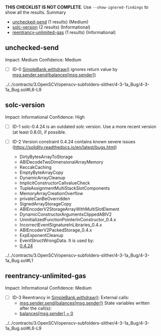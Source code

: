 **THIS CHECKLIST IS NOT COMPLETE**. Use `--show-ignored-findings` to show all the results.
Summary
 - [unchecked-send](#unchecked-send) (1 results) (Medium)
 - [solc-version](#solc-version) (2 results) (Informational)
 - [reentrancy-unlimited-gas](#reentrancy-unlimited-gas) (1 results) (Informational)
## unchecked-send
Impact: Medium
Confidence: Medium
 - [ ] ID-0
[SimpleBank.withdraw()](../../contracts/3.OpenSCV/openscv-subfolders-slither/4-3-1a_Bug/4-3-1a_Bug.sol#L6-L9) ignores return value by [msg.sender.send(balances[msg.sender])](../../contracts/3.OpenSCV/openscv-subfolders-slither/4-3-1a_Bug/4-3-1a_Bug.sol#L7)

../../contracts/3.OpenSCV/openscv-subfolders-slither/4-3-1a_Bug/4-3-1a_Bug.sol#L6-L9


## solc-version
Impact: Informational
Confidence: High
 - [ ] ID-1
solc-0.4.24 is an outdated solc version. Use a more recent version (at least 0.8.0), if possible.

 - [ ] ID-2
Version constraint 0.4.24 contains known severe issues (https://solidity.readthedocs.io/en/latest/bugs.html)
	- DirtyBytesArrayToStorage
	- ABIDecodeTwoDimensionalArrayMemory
	- KeccakCaching
	- EmptyByteArrayCopy
	- DynamicArrayCleanup
	- ImplicitConstructorCallvalueCheck
	- TupleAssignmentMultiStackSlotComponents
	- MemoryArrayCreationOverflow
	- privateCanBeOverridden
	- SignedArrayStorageCopy
	- ABIEncoderV2StorageArrayWithMultiSlotElement
	- DynamicConstructorArgumentsClippedABIV2
	- UninitializedFunctionPointerInConstructor_0.4.x
	- IncorrectEventSignatureInLibraries_0.4.x
	- ABIEncoderV2PackedStorage_0.4.x
	- ExpExponentCleanup
	- EventStructWrongData.
It is used by:
	- [0.4.24](../../contracts/3.OpenSCV/openscv-subfolders-slither/4-3-1a_Bug/4-3-1a_Bug.sol#L1)

../../contracts/3.OpenSCV/openscv-subfolders-slither/4-3-1a_Bug/4-3-1a_Bug.sol#L1


## reentrancy-unlimited-gas
Impact: Informational
Confidence: Medium
 - [ ] ID-3
Reentrancy in [SimpleBank.withdraw()](../../contracts/3.OpenSCV/openscv-subfolders-slither/4-3-1a_Bug/4-3-1a_Bug.sol#L6-L9):
	External calls:
	- [msg.sender.send(balances[msg.sender])](../../contracts/3.OpenSCV/openscv-subfolders-slither/4-3-1a_Bug/4-3-1a_Bug.sol#L7)
	State variables written after the call(s):
	- [balances[msg.sender] = 0](../../contracts/3.OpenSCV/openscv-subfolders-slither/4-3-1a_Bug/4-3-1a_Bug.sol#L8)

../../contracts/3.OpenSCV/openscv-subfolders-slither/4-3-1a_Bug/4-3-1a_Bug.sol#L6-L9


